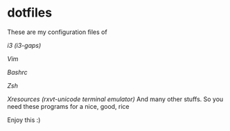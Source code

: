 # dotfiles
These are my configuration files of 

_i3 (i3-gaps)_

_Vim_

_Bashrc_

_Zsh_

_Xresources (rxvt-unicode terminal emulator)_
And many other stuffs.
So you need these programs for a nice, good, rice

Enjoy this :)
